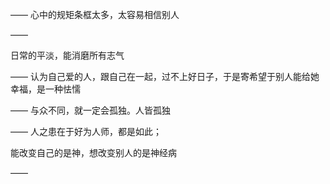 ——
心中的规矩条框太多，太容易相信别人

——

日常的平淡，能消磨所有志气

——
认为自己爱的人，跟自己在一起，过不上好日子，于是寄希望于别人能给她幸福，是一种怯懦

——
与众不同，就一定会孤独。人皆孤独

——
人之患在于好为人师，都是如此；

能改变自己的是神，想改变别人的是神经病

——

